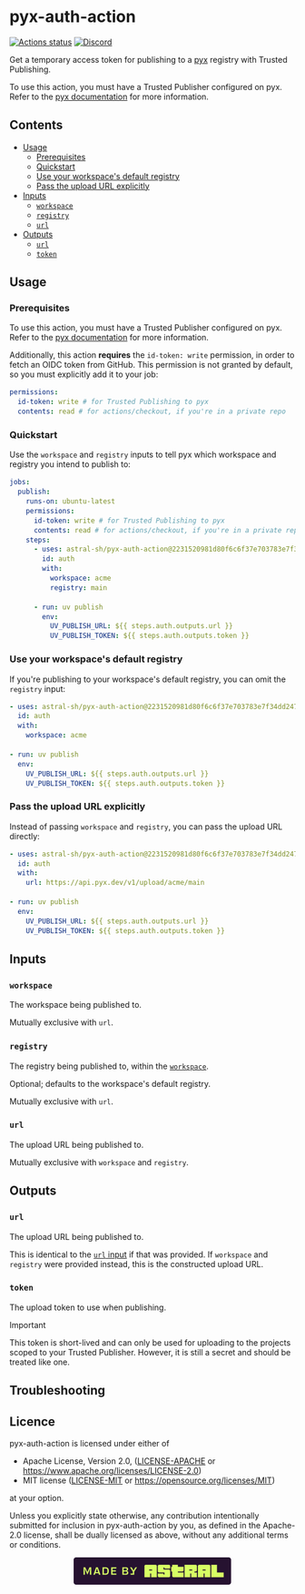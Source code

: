 # pyx-auth-action

[![Actions status](https://github.com/astral-sh/pyx-auth-action/actions/workflows/test.yml/badge.svg)](https://github.com/astral-sh/pyx-auth-action/actions)
[![Discord](https://img.shields.io/badge/Discord-%235865F2.svg?logo=discord&logoColor=white)](https://discord.gg/astral-sh)

Get a temporary access token for publishing to a [pyx](https://docs.pyx.dev)
registry with Trusted Publishing.

To use this action, you must have a Trusted Publisher configured on pyx.
Refer to the [pyx documentation](TODO) for more information.

## Contents

- [Usage](#usage)
  - [Prerequisites](#prerequisites)
  - [Quickstart](#quickstart)
  - [Use your workspace's default registry](#use-your-workspaces-default-registry)
  - [Pass the upload URL explicitly](#pass-the-upload-url-explicitly)
- [Inputs](#inputs)
  - [`workspace`](#workspace)
  - [`registry`](#registry)
  - [`url`](#url-input)
- [Outputs](#outputs)
  - [`url`](#url-output)
  - [`token`](#token)

## Usage

### Prerequisites

To use this action, you must have a Trusted Publisher configured on pyx.
Refer to the [pyx documentation](TODO) for more information.

Additionally, this action **requires** the `id-token: write` permission,
in order to fetch an OIDC token from GitHub. This permission is not
granted by default, so you must explicitly add it to your job:

```yaml
permissions:
  id-token: write # for Trusted Publishing to pyx
  contents: read # for actions/checkout, if you're in a private repo
```

### Quickstart

Use the `workspace` and `registry` inputs to tell pyx which workspace
and registry you intend to publish to:

```yaml
jobs:
  publish:
    runs-on: ubuntu-latest
    permissions:
      id-token: write # for Trusted Publishing to pyx
      contents: read # for actions/checkout, if you're in a private repo
    steps:
      - uses: astral-sh/pyx-auth-action@2231520981d80f6c6f37e703783e7f34dd24708a # v0.0.1
        id: auth
        with:
          workspace: acme
          registry: main

      - run: uv publish
        env:
          UV_PUBLISH_URL: ${{ steps.auth.outputs.url }}
          UV_PUBLISH_TOKEN: ${{ steps.auth.outputs.token }}
```

### Use your workspace's default registry

If you're publishing to your workspace's default registry, you can omit the
`registry` input:

```yaml
- uses: astral-sh/pyx-auth-action@2231520981d80f6c6f37e703783e7f34dd24708a # v0.0.1
  id: auth
  with:
    workspace: acme

- run: uv publish
  env:
    UV_PUBLISH_URL: ${{ steps.auth.outputs.url }}
    UV_PUBLISH_TOKEN: ${{ steps.auth.outputs.token }}
```

### Pass the upload URL explicitly

Instead of passing `workspace` and `registry`, you can pass the upload URL
directly:

```yaml
- uses: astral-sh/pyx-auth-action@2231520981d80f6c6f37e703783e7f34dd24708a # v0.0.1
  id: auth
  with:
    url: https://api.pyx.dev/v1/upload/acme/main

- run: uv publish
  env:
    UV_PUBLISH_URL: ${{ steps.auth.outputs.url }}
    UV_PUBLISH_TOKEN: ${{ steps.auth.outputs.token }}
```

## Inputs

### `workspace`

The workspace being published to.

Mutually exclusive with `url`.

### `registry`

The registry being published to, within the [`workspace`](#workspace).

Optional; defaults to the workspace's default registry.

Mutually exclusive with `url`.

### <a id="url-input"></a> `url`

The upload URL being published to.

Mutually exclusive with `workspace` and `registry`.

## Outputs

### <a id="url-output"></a> `url`

The upload URL being published to.

This is identical to the [`url` input](#url-input) if that was provided.
If `workspace` and `registry` were provided instead, this is the constructed
upload URL.

### `token`

The upload token to use when publishing.

> [!IMPORTANT]
> This token is short-lived and can only be used for uploading to
> the projects scoped to your Trusted Publisher. However, it
> is still a secret and should be treated like one.

## Troubleshooting

## Licence

pyx-auth-action is licensed under either of

- Apache License, Version 2.0, ([LICENSE-APACHE](LICENSE-APACHE) or <https://www.apache.org/licenses/LICENSE-2.0>)
- MIT license ([LICENSE-MIT](LICENSE-MIT) or <https://opensource.org/licenses/MIT>)

at your option.

Unless you explicitly state otherwise, any contribution intentionally submitted
for inclusion in pyx-auth-action by you, as defined in the Apache-2.0 license, shall be
dually licensed as above, without any additional terms or conditions.

<div align="center">
  <a target="_blank" href="https://astral.sh" style="background:none">
    <img src="https://raw.githubusercontent.com/astral-sh/ruff/main/assets/svg/Astral.svg">
  </a>
</div>
